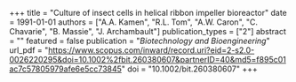 +++
title = "Culture of insect cells in helical ribbon impeller bioreactor"
date = 1991-01-01
authors = ["A.A. Kamen", "R.L. Tom", "A.W. Caron", "C. Chavarie", "B. Massie", "J. Archambault"]
publication_types = ["2"]
abstract = ""
featured = false
publication = "*Biotechnology and Bioengineering*"
url_pdf = "https://www.scopus.com/inward/record.uri?eid=2-s2.0-0026220295&doi=10.1002%2fbit.260380607&partnerID=40&md5=f895c01ac7c57805979afe6e5cc73845"
doi = "10.1002/bit.260380607"
+++


